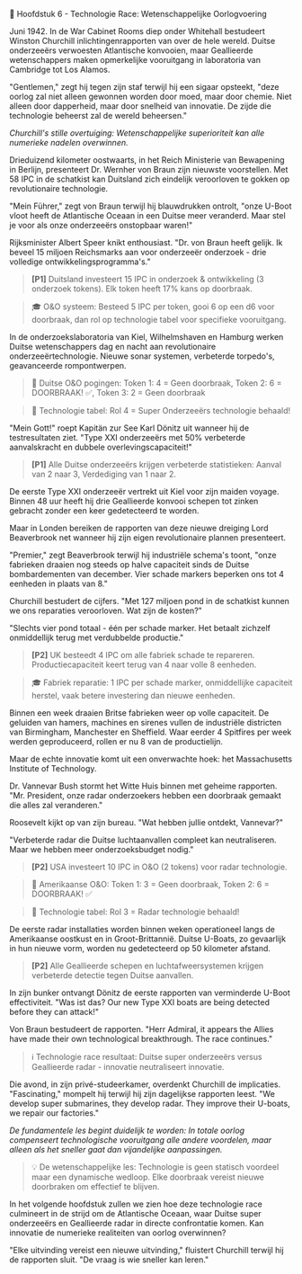 🔬 Hoofdstuk 6 - Technologie Race: Wetenschappelijke Oorlogvoering

Juni 1942. In de War Cabinet Rooms diep onder Whitehall bestudeert Winston Churchill inlichtingenrapporten van over de hele wereld. Duitse onderzeeërs verwoesten Atlantische konvooien, maar Geallieerde wetenschappers maken opmerkelijke vooruitgang in laboratoria van Cambridge tot Los Alamos.

"Gentlemen," zegt hij tegen zijn staf terwijl hij een sigaar opsteekt, "deze oorlog zal niet alleen gewonnen worden door moed, maar door chemie. Niet alleen door dapperheid, maar door snelheid van innovatie. De zijde die technologie beheerst zal de wereld beheersen."

*Churchill's stille overtuiging: Wetenschappelijke superioriteit kan alle numerieke nadelen overwinnen.*

Drieduizend kilometer oostwaarts, in het Reich Ministerie van Bewapening in Berlijn, presenteert Dr. Wernher von Braun zijn nieuwste voorstellen. Met 58 IPC in de schatkist kan Duitsland zich eindelijk veroorloven te gokken op revolutionaire technologie.

"Mein Führer," zegt von Braun terwijl hij blauwdrukken ontrolt, "onze U-Boot vloot heeft de Atlantische Oceaan in een Duitse meer veranderd. Maar stel je voor als onze onderzeeërs onstopbaar waren!"

Rijksminister Albert Speer knikt enthousiast. "Dr. von Braun heeft gelijk. Ik beveel 15 miljoen Reichsmarks aan voor onderzeeër onderzoek - drie volledige ontwikkelingsprogramma's."

> **[P1]** Duitsland investeert 15 IPC in onderzoek & ontwikkeling (3 onderzoek tokens). Elk token heeft 17% kans op doorbraak.

> 🎓 O&O systeem: Besteed 5 IPC per token, gooi 6 op een d6 voor doorbraak, dan rol op technologie tabel voor specifieke vooruitgang.

In de onderzoekslaboratoria van Kiel, Wilhelmshaven en Hamburg werken Duitse wetenschappers dag en nacht aan revolutionaire onderzeeërtechnologie. Nieuwe sonar systemen, verbeterde torpedo's, geavanceerde rompontwerpen.

> 🎲 Duitse O&O pogingen: Token 1: 4 = Geen doorbraak, Token 2: 6 = DOORBRAAK! ✅, Token 3: 2 = Geen doorbraak

> 🎲 Technologie tabel: Rol 4 = Super Onderzeeërs technologie behaald!

"Mein Gott!" roept Kapitän zur See Karl Dönitz uit wanneer hij de testresultaten ziet. "Type XXI onderzeeërs met 50% verbeterde aanvalskracht en dubbele overlevingscapaciteit!"

> **[P1]** Alle Duitse onderzeeërs krijgen verbeterde statistieken: Aanval van 2 naar 3, Verdediging van 1 naar 2.

De eerste Type XXI onderzeeër vertrekt uit Kiel voor zijn maiden voyage. Binnen 48 uur heeft hij drie Geallieerde konvooi schepen tot zinken gebracht zonder een keer gedetecteerd te worden.

Maar in Londen bereiken de rapporten van deze nieuwe dreiging Lord Beaverbrook net wanneer hij zijn eigen revolutionaire plannen presenteert.

"Premier," zegt Beaverbrook terwijl hij industriële schema's toont, "onze fabrieken draaien nog steeds op halve capaciteit sinds de Duitse bombardementen van december. Vier schade markers beperken ons tot 4 eenheden in plaats van 8."

Churchill bestudert de cijfers. "Met 127 miljoen pond in de schatkist kunnen we ons reparaties veroorloven. Wat zijn de kosten?"

"Slechts vier pond totaal - één per schade marker. Het betaalt zichzelf onmiddellijk terug met verdubbelde productie."

> **[P2]** UK besteedt 4 IPC om alle fabriek schade te repareren. Productiecapaciteit keert terug van 4 naar volle 8 eenheden.

> 🎓 Fabriek reparatie: 1 IPC per schade marker, onmiddellijke capaciteit herstel, vaak betere investering dan nieuwe eenheden.

Binnen een week draaien Britse fabrieken weer op volle capaciteit. De geluiden van hamers, machines en sirenes vullen de industriële districten van Birmingham, Manchester en Sheffield. Waar eerder 4 Spitfires per week werden geproduceerd, rollen er nu 8 van de productielijn.

Maar de echte innovatie komt uit een onverwachte hoek: het Massachusetts Institute of Technology.

Dr. Vannevar Bush stormt het Witte Huis binnen met geheime rapporten. "Mr. President, onze radar onderzoekers hebben een doorbraak gemaakt die alles zal veranderen."

Roosevelt kijkt op van zijn bureau. "Wat hebben jullie ontdekt, Vannevar?"

"Verbeterde radar die Duitse luchtaanvallen compleet kan neutraliseren. Maar we hebben meer onderzoeksbudget nodig."

> **[P2]** USA investeert 10 IPC in O&O (2 tokens) voor radar technologie.

> 🎲 Amerikaanse O&O: Token 1: 3 = Geen doorbraak, Token 2: 6 = DOORBRAAK! ✅

> 🎲 Technologie tabel: Rol 3 = Radar technologie behaald!

De eerste radar installaties worden binnen weken operationeel langs de Amerikaanse oostkust en in Groot-Brittannië. Duitse U-Boats, zo gevaarlijk in hun nieuwe vorm, worden nu gedetecteerd op 50 kilometer afstand.

> **[P2]** Alle Geallieerde schepen en luchtafweersystemen krijgen verbeterde detectie tegen Duitse aanvallen.

In zijn bunker ontvangt Dönitz de eerste rapporten van verminderde U-Boot effectiviteit. "Was ist das? Our new Type XXI boats are being detected before they can attack!"

Von Braun bestudeert de rapporten. "Herr Admiral, it appears the Allies have made their own technological breakthrough. The race continues."

> ℹ️ Technologie race resultaat: Duitse super onderzeeërs versus Geallieerde radar - innovatie neutraliseert innovatie.

Die avond, in zijn privé-studeerkamer, overdenkt Churchill de implicaties. "Fascinating," mompelt hij terwijl hij zijn dagelijkse rapporten leest. "We develop super submarines, they develop radar. They improve their U-boats, we repair our factories."

*De fundamentele les begint duidelijk te worden: In totale oorlog compenseert technologische vooruitgang alle andere voordelen, maar alleen als het sneller gaat dan vijandelijke aanpassingen.*

> 💡 De wetenschappelijke les: Technologie is geen statisch voordeel maar een dynamische wedloop. Elke doorbraak vereist nieuwe doorbraken om effectief te blijven.

In het volgende hoofdstuk zullen we zien hoe deze technologie race culmineert in de strijd om de Atlantische Oceaan, waar Duitse super onderzeeërs en Geallieerde radar in directe confrontatie komen. Kan innovatie de numerieke realiteiten van oorlog overwinnen?

"Elke uitvinding vereist een nieuwe uitvinding," fluistert Churchill terwijl hij de rapporten sluit. "De vraag is wie sneller kan leren."